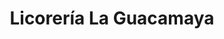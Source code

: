 ---
title: "Licorería La Guacamaya"
url: /catia-la-mar/licoreria-la-guacamaya/
shop: Spirituosen
---